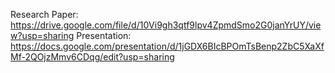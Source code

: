 Research Paper: https://drive.google.com/file/d/10Vi9gh3qtf9lpv4ZpmdSmo2G0janYrUY/view?usp=sharing
Presentation: https://docs.google.com/presentation/d/1jGDX6BIcBPOmTsBenp2ZbC5XaXfMf-2QOjzMmv6CDqg/edit?usp=sharing

